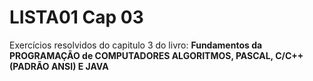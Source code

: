 # LISTA01 Cap 03
Exercícios resolvidos do capitulo 3 do livro: **Fundamentos da PROGRAMAÇÃO de COMPUTADORES ALGORITMOS, PASCAL, C/C++ (PADRÃO ANSI) E JAVA**


